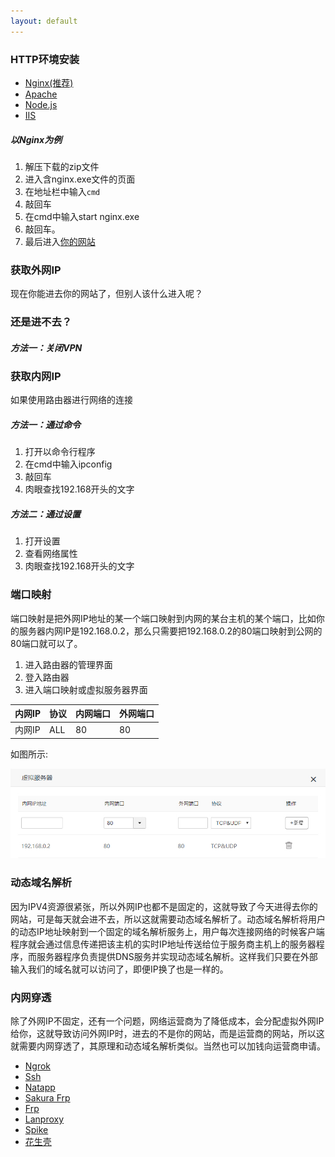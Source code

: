```yaml
---
layout: default
---
```

### HTTP环境安装

- [Nginx(推荐)](//nginx.org/en/download.html)
- [Apache](//httpd.apache.org)
- [Node.js](//nodejs.org)
- [IIS](//www.iis.net)

##### 以Nginx为例

1. 解压下载的zip文件
2. 进入含nginx.exe文件的页面
3. 在地址栏中输入```cmd```
4. 敲回车
5. 在cmd中输入start nginx.exe
6. 敲回车。
7. 最后进入[你的网站](http://localhost)

### 获取外网IP

<p>现在你能进去你的网站了，但别人该什么进入呢？<span id="ip"></span></p>
<script>
window.onload=function(){
$.get("https://ifconfig.me/ip")
.done(function(data){
  $("#ip").html('<a href="http://'+data+'">进入你的网站</a>');
})
.fail(function(){
  $("#ip").html("网址其实就是你的外网IP。");
});
}
</script>

### 还是进不去？

##### 方法一：关闭VPN

### 获取内网IP

如果使用路由器进行网络的连接

##### 方法一：通过命令

1. 打开以命令行程序
2. 在cmd中输入ipconfig
3. 敲回车
4. 肉眼查找192.168开头的文字

##### 方法二：通过设置

1. 打开设置
2. 查看网络属性
3. 肉眼查找192.168开头的文字

### 端口映射

端口映射是把外网IP地址的某一个端口映射到内网的某台主机的某个端口，比如你的服务器内网IP是192.168.0.2，那么只需要把192.168.0.2的80端口映射到公网的80端口就可以了。

1. 进入路由器的管理界面
2. 登入路由器
3. 进入端口映射或虚拟服务器界面

<table class="table table-bordered">
<thead>

<tr>
<th scope="col">内网IP</th>
<th scope="col">协议</th>
<th scope="col">内网端口</th>
<th scope="col">外网端口</th>
</tr>

</thead>
<tbody>

<tr>
<td>内网IP</td>
<td>ALL</td>
<td>80</td>
<td>80</td>
</tr>

</tbody>
</table>

如图所示: 

<picture>
<source type="image/webp" srcset="tenda.webp?v={{ "now" | date: "%s" }}">
<source type="image/jpeg" srcset="tenda.jpg?v={{ "now" | date: "%s" }}">
<img src="tenda.jpg?v={{ "now" | date: "%s" }}" class="img-fluid mb-3" alt="tenda">
</picture>

### 动态域名解析

因为IPV4资源很紧张，所以外网IP也都不是固定的，这就导致了今天进得去你的网站，可是每天就会进不去，所以这就需要动态域名解析了。动态域名解析将用户的动态IP地址映射到一个固定的域名解析服务上，用户每次连接网络的时候客户端程序就会通过信息传递把该主机的实时IP地址传送给位于服务商主机上的服务器程序，而服务器程序负责提供DNS服务并实现动态域名解析。这样我们只要在外部输入我们的域名就可以访问了，即便IP换了也是一样的。

### 内网穿透

除了外网IP不固定，还有一个问题，网络运营商为了降低成本，会分配虚拟外网IP给你，这就导致访问外网IP时，进去的不是你的网站，而是运营商的网站，所以这就需要内网穿透了，其原理和动态域名解析类似。当然也可以加钱向运营商申请。

- [Ngrok](//ngrok.com)
- [Ssh](//www.harding.motd.ca/autossh/)
- [Natapp](//natapp.cn)
- [Sakura Frp](//www.natfrp.com)
- [Frp](//github.com/fatedier/frp)
- [Lanproxy](//github.com/ffay/lanproxy)
- [Spike](//github.com/slince/spike)
- [花生壳](//hsk.oray.com)
